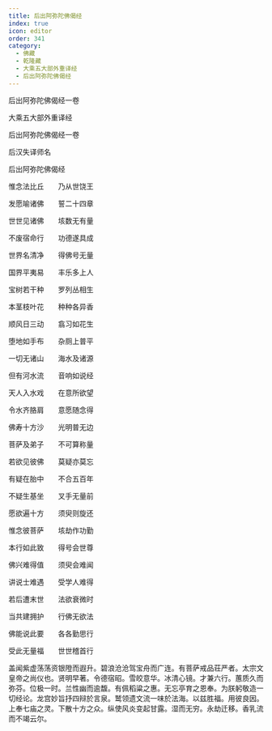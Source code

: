 ```yaml
---
title: 后出阿弥陀佛偈经
index: true
icon: editor
order: 341
category:
  - 佛藏
  - 乾隆藏
  - 大乘五大部外重译经
  - 后出阿弥陀佛偈经
---
```


后出阿弥陀佛偈经一卷  

大乘五大部外重译经  

后出阿弥陀佛偈经一卷  

后汉失译师名  

后出阿弥陀佛偈经  

惟念法比丘　　乃从世饶王  

发愿喻诸佛　　誓二十四章  

世世见诸佛　　垓数无有量  

不废宿命行　　功德遂具成  

世界名清净　　得佛号无量  

国界平夷易　　丰乐多上人  

宝树若干种　　罗列丛相生  

本茎枝叶花　　种种各异香  

顺风日三动　　翕习如花生  

堕地如手布　　杂厕上普平  

一切无诸山　　海水及诸源  

但有河水流　　音响如说经  

天人入水戏　　在意所欲望  

令水齐胳肩　　意愿随念得  

佛寿十方沙　　光明普无边  

菩萨及弟子　　不可算称量  

若欲见彼佛　　莫疑亦莫忘  

有疑在胎中　　不合五百年  

不疑生基坐　　叉手无量前  

愿欲遍十方　　须臾则旋还  

惟念彼菩萨　　垓劫作功勤  

本行如此致　　得号会世尊  

佛兴难得值　　须臾会难闻  

讲说士难遇　　受学人难得  

若后遭末世　　法欲衰微时  

当共建拥护　　行佛无欲法  

佛能说此要　　各各勤思行  

受此无量福　　世世稽首行  

盖闻紫虚荡荡资银隥而遐升。碧浪沧沧驾宝舟而广连。有菩萨戒品荘严者。太宗文皇帝之尚仪也。贤明早著。令德宿昭。雪皎意华。冰清心镜。才兼六行。蕙质久而弥芬。位极一时。兰性幽而逾馥。有佩稻粱之惠。无忘亭育之恩奉。为朕躬敬造一切经论。龙宫妙旨抒四辩於言泉。鹫领遗文流一味於法海。以兹胜福。用彼良因。上奉七庙之灵。下散十方之众。纵使风炎变起甘露。湿而无穷。永劫迁移。香乳流而不竭云尔。  
